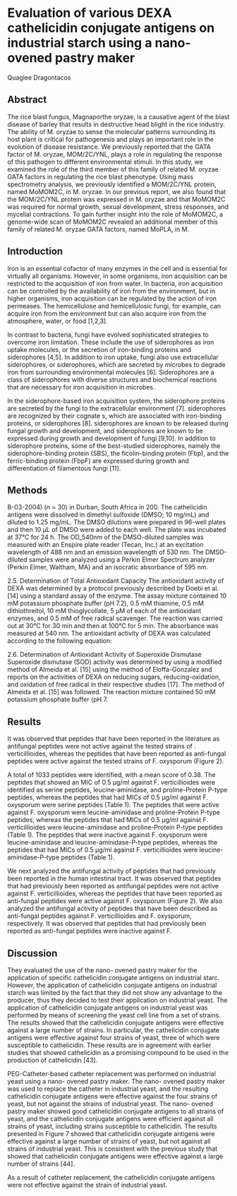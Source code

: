 # Evaluation of various DEXA cathelicidin conjugate antigens on industrial starch using a nano- ovened pastry maker
Quaglee Dragontacos


## Abstract
The rice blast fungus, Magnaporthe oryzae, is a causative agent of the blast disease of barley that results in destructive head blight in the rice industry. The ability of M. oryzae to sense the molecular patterns surrounding its host plant is critical for pathogenesis and plays an important role in the evolution of disease resistance. We previously reported that the GATA factor of M. oryzae, MOM/2C/YNL, plays a role in regulating the response of this pathogen to different environmental stimuli. In this study, we examined the role of the third member of this family of related M. oryzae GATA factors in regulating the rice blast phenotype. Using mass spectrometry analysis, we previously identified a MOM/2C/YNL protein, named MoMOM2C, in M. oryzae. In our previous report, we also found that the MOM/2C/YNL protein was expressed in M. oryzae and that MoMOM2C was required for normal growth, sexual development, stress responses, and mycelial contractions. To gain further insight into the role of MoMOM2C, a genome-wide scan of MoMOM2C revealed an additional member of this family of related M. oryzae GATA factors, named MoPLA, in M.


## Introduction
Iron is an essential cofactor of many enzymes in the cell and is essential for virtually all organisms. However, in some organisms, iron acquisition can be restricted to the acquisition of iron from water. In bacteria, iron acquisition can be controlled by the availability of iron from the environment, but in higher organisms, iron acquisition can be regulated by the action of iron permeases. The hemicellulose and hemicellulosic fungi, for example, can acquire iron from the environment but can also acquire iron from the atmosphere, water, or food [1,2,3].

In contrast to bacteria, fungi have evolved sophisticated strategies to overcome iron limitation. These include the use of siderophores as iron uptake molecules, or the secretion of iron-binding proteins and siderophores [4,5]. In addition to iron uptake, fungi also use extracellular siderophores, or siderophores, which are secreted by microbes to degrade iron from surrounding environmental molecules [6]. Siderophores are a class of siderophores with diverse structures and biochemical reactions that are necessary for iron acquisition in microbes.

In the siderophore-based iron acquisition system, the siderophore proteins are secreted by the fungi to the extracellular environment [7]. siderophores are recognized by their cognate s, which are associated with iron-binding proteins, or siderophores [8]. siderophores are known to be released during fungal growth and development, and siderophores are known to be expressed during growth and development of fungi [9,10]. In addition to siderophore proteins, some of the best-studied siderophores, namely the siderophore-binding protein (SBS), the ficolin-binding protein (Fbp), and the ferric-binding protein (FbpF) are expressed during growth and differentiation of filamentous fungi [11].


## Methods
B-03-2004) (n = 30) in Durban, South Africa in 200. The cathelicidin antigens were dissolved in dimethyl sulfoxide (DMSO; 10 mg/mL) and diluted to 1.25 mg/mL. The DMSO dilutions were prepared in 96-well plates and then 10 µL of DMSO were added to each well. The plate was incubated at 37°C for 24 h. The OD_540nm of the DMSO-diluted samples was measured with an Enspire plate reader (Tecan, Inc.) at an excitation wavelength of 488 nm and an emission wavelength of 530 nm. The DMSO-diluted samples were analyzed using a Perkin Elmer Spectrum analyzer (Perkin Elmer, Waltham, MA) and an isocratic absorbance of 595 nm.

2.5. Determination of Total Antioxidant Capacity
The antioxidant activity of DEXA was determined by a protocol previously described by Doebi et al. [14] using a standard assay of the enzyme. The assay mixture contained 10 mM potassium phosphate buffer (pH 7.2), 0.5 mM thiamine, 0.5 mM dithiothreitol, 10 mM thioglycollate, 5 µM of each of the antioxidant enzymes, and 0.5 mM of free radical scavenger. The reaction was carried out at 30°C for 30 min and then at 100°C for 5 min. The absorbance was measured at 540 nm. The antioxidant activity of DEXA was calculated according to the following equation:

2.6. Determination of Antioxidant Activity of Superoxide Dismutase
Superoxide dismutase (SOD) activity was determined by using a modified method of Almeida et al. [15] using the method of Eloffa-Gonzalez and reports on the activities of DEXA on reducing sugars, reducing-oxidation, and oxidation of free radical in their respective studies [17]. The method of Almeida et al. [15] was followed. The reaction mixture contained 50 mM potassium phosphate buffer (pH 7.


## Results
It was observed that peptides that have been reported in the literature as antifungal peptides were not active against the tested strains of . verticillioides, whereas the peptides that have been reported as anti-fungal peptides were active against the tested strains of F. oxysporum (Figure 2).

A total of 1033 peptides were identified, with a mean score of 0.38. The peptides that showed an MIC of 0.5 µg/ml against F. verticillioides were identified as serine peptides, leucine-aminidase, and proline-Protein P-type peptides, whereas the peptides that had MICs of 0.5 µg/ml against F. oxysporum were serine peptides (Table 1). The peptides that were active against F. oxysporum were leucine-aminidase and proline-Protein P-type peptides, whereas the peptides that had MICs of 0.5 µg/ml against F. verticillioides were leucine-aminidase and proline-Protein P-type peptides (Table 1). The peptides that were inactive against F. oxysporum were leucine-aminidase and leucine-aminidase-P-type peptides, whereas the peptides that had MICs of 0.5 µg/ml against F. verticillioides were leucine-aminidase-P-type peptides (Table 1).

We next analyzed the antifungal activity of peptides that had previously been reported in the human intestinal tract. It was observed that peptides that had previously been reported as antifungal peptides were not active against F. verticillioides, whereas the peptides that have been reported as anti-fungal peptides were active against F. oxysporum (Figure 2). We also analyzed the antifungal activity of peptides that have been described as anti-fungal peptides against F. verticillioides and F. oxysporum, respectively. It was observed that peptides that had previously been reported as anti-fungal peptides were inactive against F.


## Discussion
They evaluated the use of the nano- ovened pastry maker for the application of specific cathelicidin conjugate antigens on industrial starc. However, the application of cathelicidin conjugate antigens on industrial starch was limited by the fact that they did not show any advantage to the producer, thus they decided to test their application on industrial yeast. The application of cathelicidin conjugate antigens on industrial yeast was performed by means of screening the yeast cell line from a set of strains. The results showed that the cathelicidin conjugate antigens were effective against a large number of strains. In particular, the cathelicidin conjugate antigens were effective against four strains of yeast, three of which were susceptible to cathelicidin. These results are in agreement with earlier studies that showed cathelicidin as a promising compound to be used in the production of cathelicidin [43].

PEG-Catheter-based catheter replacement was performed on industrial yeast using a nano- ovened pastry maker. The nano- ovened pastry maker was used to replace the catheter in industrial yeast, and the resulting cathelicidin conjugate antigens were effective against the four strains of yeast, but not against the strains of industrial yeast. The nano- ovened pastry maker showed good cathelicidin conjugate antigens to all strains of yeast, and the cathelicidin conjugate antigens were efficient against all strains of yeast, including strains susceptible to cathelicidin. The results presented in Figure 7 showed that cathelicidin conjugate antigens were effective against a large number of strains of yeast, but not against all strains of industrial yeast. This is consistent with the previous study that showed that cathelicidin conjugate antigens were effective against a large number of strains [44].

As a result of catheter replacement, the cathelicidin conjugate antigens were not effective against the strain of industrial yeast.
